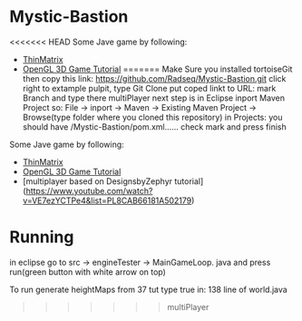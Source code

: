 # Mystic-Bastion
<<<<<<< HEAD
Some Jave game by following:
* [ThinMatrix](https://www.youtube.com/channel/UCUkRj4qoT1bsWpE_C8lZYoQ)
* [OpenGL 3D Game Tutorial](https://www.youtube.com/playlist?list=PLRIWtICgwaX0u7Rf9zkZhLoLuZVfUksDP)
=======
Make Sure you installed tortoiseGit then 
copy this link:
https://github.com/Radseq/Mystic-Bastion.git
click right to extample pulpit, type Git Clone
put coped linkt to URL:
mark Branch and type there multiPlayer
next step is in Eclipse inport Maven Project so:
File -> inport -> Maven -> Existing Maven Project -> Browse(type folder where you cloned this repository)
in Projects: you should have /Mystic-Bastion/pom.xml......
check mark and press finish

Some Jave game by following:
* [ThinMatrix](https://www.youtube.com/channel/UCUkRj4qoT1bsWpE_C8lZYoQ)
* [OpenGL 3D Game Tutorial](https://www.youtube.com/playlist?list=PLRIWtICgwaX0u7Rf9zkZhLoLuZVfUksDP)
* [multiplayer based on DesignsbyZephyr tutorial] (https://www.youtube.com/watch?v=VE7ezYCTPe4&list=PL8CAB66181A502179)

# Running
in eclipse go to src -> engineTester -> MainGameLoop. java and press run(green button with white arrow on top)

To run generate heightMaps from 37 tut type true in:
138 line of world.java
>>>>>>> multiPlayer
